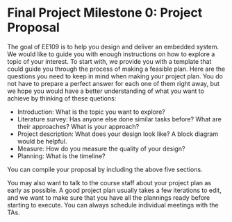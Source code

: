 # Final Project Milestone 0: Project Proposal
The goal of EE109 is to help you design and deliver an embedded system. We would like to guide you with enough instructions on how to explore a topic of your interest. To start with, we provide you with a template that could guide you through the process of making a feasible plan. Here are the questions you need to keep in mind when making your project plan. You do not have to prepare a perfect answer for each one of them right away, but we hope you would have a better understanding of what you want to achieve by thinking of these quetions:

- Introduction: What is the topic you want to explore? 
- Literature survey: Has anyone else done similar tasks before? What are their approaches? What is your approach?
- Project description: What does your design look like? A block diagram would be helpful.
- Measure: How do you measure the quality of your design? 
- Planning: What is the timeline?

 You can compile your proposal by including the above five sections. 

You may also want to talk to the course staff about your project plan as early as possible. A good project plan usually takes a few iterations to edit, and we want to make sure that you have all the plannings ready before starting to execute. You can always schedule individual meetings with the TAs.
